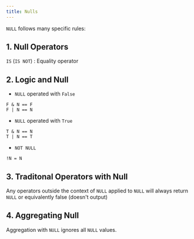```yaml
---
title: Nulls
---
```


`NULL` follows many specific rules:

## 1. Null Operators

`IS` (`IS NOT`)
: Equality operator

## 2. Logic and Null

* `NULL` operated with `False`

```
F & N == F
F | N == N
```

* `NULL` operated with `True`

```
T & N == N
T | N == T
```

* `NOT NULL`

```
!N = N
```

## 3. Traditonal Operators with Null

Any operators outside the context of `NULL` applied to `NULL` will always return `NULL` or equivalently false (doesn't output)

## 4. Aggregating Null

Aggregation with `NULL` ignores all `NULL` values.